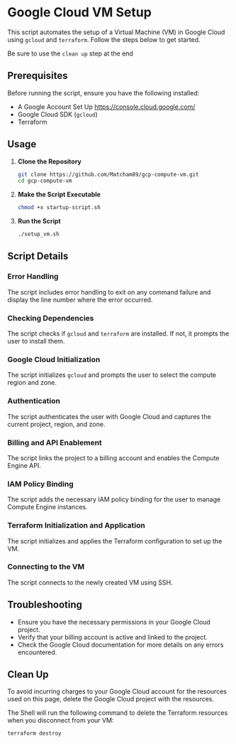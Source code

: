 # Google Cloud VM Setup

This script automates the setup of a Virtual Machine (VM) in Google Cloud using `gcloud` and `terraform`. 
Follow the steps below to get started.

Be sure to use the `clean up` step at the end

## Prerequisites

Before running the script, ensure you have the following installed:

- A Google Account Set Up https://console.cloud.google.com/
- Google Cloud SDK (`gcloud`)
- Terraform

## Usage

1. **Clone the Repository**

   ```bash
   git clone https://github.com/Matcham89/gcp-compute-vm.git
   cd gcp-compute-vm
   ```

2. **Make the Script Executable**

   ```bash
   chmod +x startup-script.sh
   ```

3. **Run the Script**

   ```bash
   ./setup_vm.sh
   ```

## Script Details

### Error Handling

The script includes error handling to exit on any command failure and display the line number where the error occurred.

### Checking Dependencies

The script checks if `gcloud` and `terraform` are installed. If not, it prompts the user to install them.

### Google Cloud Initialization

The script initializes `gcloud` and prompts the user to select the compute region and zone.

### Authentication

The script authenticates the user with Google Cloud and captures the current project, region, and zone.

### Billing and API Enablement

The script links the project to a billing account and enables the Compute Engine API.

### IAM Policy Binding

The script adds the necessary IAM policy binding for the user to manage Compute Engine instances.

### Terraform Initialization and Application

The script initializes and applies the Terraform configuration to set up the VM.

### Connecting to the VM

The script connects to the newly created VM using SSH.

## Troubleshooting

- Ensure you have the necessary permissions in your Google Cloud project.
- Verify that your billing account is active and linked to the project.
- Check the Google Cloud documentation for more details on any errors encountered.

## Clean Up

To avoid incurring charges to your Google Cloud account for the resources used on this page, delete the Google Cloud project with the resources.

The Shell will run the following command to delete the Terraform resources when you disconnect from your VM:

```bash
terraform destroy
```